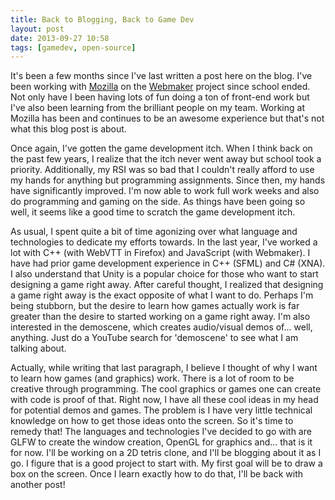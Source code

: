 ```yaml
---
title: Back to Blogging, Back to Game Dev
layout: post
date: 2013-09-27 10:58
tags: [gamedev, open-source]
---
```

It's been a few months since I've last written a post here on the blog. I've been working with
[Mozilla](https://mozilla.org) on the [Webmaker](https://webmaker.org) project since school ended.
Not only have I been having lots of fun doing a ton of front-end work but I've also been
learning from the brilliant people on my team. Working at Mozilla has been and continues to be
an awesome experience but that's not what this blog post is about.

Once again, I've gotten the game development itch. When I think back on the past few years,
I realize that the itch never went away but school took a priority. Additionally, my RSI was so bad that I couldn't
really afford to use my hands for anything but programming assignments. Since then, my hands have
significantly improved. I'm now able to work full work weeks and also do programming and gaming
on the side. As things have been going so well, it seems like a good time to scratch the game
development itch.

As usual, I spent quite a bit of time agonizing over what language and technologies to dedicate my
efforts towards. In the last year, I've worked a lot with C++ (with WebVTT in Firefox) and JavaScript (with Webmaker).
I have had prior game development experience in C++ (SFML) and C# (XNA).  I also understand that Unity is a popular choice for those who want to
start designing a game right away. After careful thought, I realized that designing a game right away is the exact opposite of what I want to do.
Perhaps I'm being stubborn, but the desire to learn how games actually work is far greater than the desire to started working on a game right away.
I'm also interested in the demoscene, which creates audio/visual demos of... well, anything. Just do a YouTube search for 'demoscene' to see
what I am talking about.

Actually, while writing that last paragraph, I believe I thought of why I want to learn how games (and graphics) work.
There is a lot of room to be creative through programming. The cool graphics or games one can create with code
is proof of that. Right now, I have all these cool ideas in my head for potential demos and games. The problem is I
have very little technical knowledge on how to get those ideas onto the screen. So it's time to remedy that! The languages
and technologies I've decided to go with are GLFW to create the window creation, OpenGL for graphics and... that is it for now.
I'll be working on a 2D tetris clone, and I'll be blogging about it as I go. I figure that is a good project to start with. My
first goal will be to draw a box on the screen. Once I learn exactly how to do that, I'll be back with another post!
